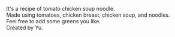 It's a recipe of tomato chicken soup noodle.\
Made using tomatoes, chicken breast, chicken soup, and noodles.\
Feel free to add some greens you like.\
Created by Yu.
